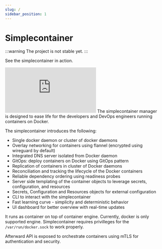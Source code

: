 ```yaml
---
slug: /
sidebar_position: 1
---
```


# Simplecontainer

:::warning
The project is not stable yet.
:::

See the simplecontainer in action.

<iframe src="https://www.youtube.com/embed/RTu4sj-7qeA?si=cHBtiujoQlMttjJO" title="YouTube video player" frameborder="0" allow="accelerometer; autoplay; clipboard-write; encrypted-media; gyroscope; picture-in-picture; web-share" referrerpolicy="strict-origin-when-cross-origin" allowfullscreen></iframe>
The simplecontainer manager is designed to ease life for the developers and DevOps engineers running containers on Docker.

The simplecontainer introduces the following:

- Single docker daemon or cluster of docker daemons
- Overlay networking for containers using flannel (encrypted using wireguard by default)
- Integrated DNS server isolated from Docker daemon
- GitOps: deploy containers on Docker using GitOps pattern
- Replication of containers in cluster of Docker daemons
- Reconciliation and tracking the lifecycle of the Docker containers
- Reliable dependency ordering using readiness probes
- Server side templating of the container objects to leverage secrets, configuration, and resources
- Secrets, Configuration and Resources objects for external configuration
- CLI to interact with the simplecontainer
- Fast learning curve - simplicity and deterministic behavior
- UI dashboard for better overview with real-time updates 

It runs as container on top of container engine. Currently, docker is only supported engine.
Simplecontainer requires privilleges for the `/var/run/docker.sock` to work properly.

Afterward API is exposed to orchestrate containers using mTLS for authentication and security.
